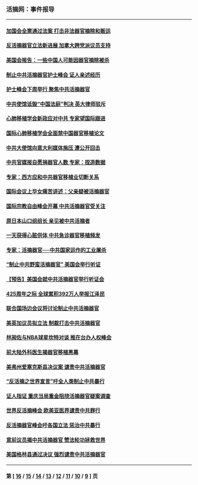 ### 活摘网：事件报导
---
#### [加国会全票通过法案 打击非法器官摘除和贩运](../../pages/nf5877/n13884924.md?12190430) 
#### [反活摘器官立法新进展 加拿大跨党派议员支持](../../pages/nf5877/n13876061.md?12190430) 
#### [美国会报告：一些中国人可能因器官摘除被杀](../../pages/nf5877/n13867964.md?12190430) 
#### [制止中共活摘器官护士峰会 证人亲述经历](../../pages/nf5877/n13859007.md?12190430) 
#### [护士峰会下周举行 聚焦中共活摘器官](../../pages/nf5877/n13855418.md?12190430) 
#### [中共使馆诋毁“中国法庭”判决 英大律师驳斥](../../pages/nf5877/n13833945.md?12190430) 
#### [心肺移植学会新政应对中共 专家望国际跟进](../../pages/nf5877/n13829043.md?12190430) 
#### [国际心肺移植学会全面禁中国器官移植论文](../../pages/nf5877/n13827785.md?12190430) 
#### [中共大使馆向意大利媒体施压 遭公开回击](../../pages/nf5877/n13826038.md?12190430) 
#### [中共官媒报自愿捐器官人数 专家：捏造数据](../../pages/nf5877/n13814130.md?12190430) 
#### [专家：西方应和中共器官移植业切断关系](../../pages/nf5877/n13772828.md?12190430) 
#### [国际会议上华女痛苦讲述：父亲疑被活摘器官](../../pages/nf5877/n13771583.md?12190430) 
#### [国际宗教自由峰会开幕 中共活摘器官受关注](../../pages/nf5877/n13769995.md?12190430) 
#### [原日本山口组组长 亲见被中共活摘者](../../pages/nf5877/n13767360.md?12190430) 
#### [一天获得心脏供体 中共急诊器官移植频发](../../pages/nf5877/n13764689.md?12190430) 
#### [专家：活摘器官──中共国家运作的工业屠杀](../../pages/nf5877/n13761178.md?12190430) 
#### [“制止中共野蛮活摘器官” 美国会举行听证](../../pages/nf5877/n13735831.md?12190430) 
#### [【预告】美国会就中共活摘器官举行听证会](../../pages/nf5877/n13732843.md?12190430) 
#### [425周年之际 全球累积392万人举报江泽民](../../pages/nf5877/n13719232.md?12190430) 
#### [联合国场边会议将讨论制止中共活摘器官](../../pages/nf5877/n13656361.md?12190430) 
#### [美英加议员拟立法 制裁打击中共活摘器官](../../pages/nf5877/n13430251.md?12190430) 
#### [林昶佐与NBA球星坎特对谈 推在台办人权峰会](../../pages/nf5877/n13414467.md?12190430) 
#### [前大陆外科医生揭器官移植黑幕](../../pages/nf5877/n13401416.md?12190430) 
#### [美弗州爱塞克斯县决议案 谴责中共活摘器官](../../pages/nf5877/n13320919.md?12190430) 
#### [“反活摘之世界宣言”吁全人类制止中共暴行](../../pages/nf5877/n13259730.md?12190430) 
#### [证人指证 重庆当局重金阻挠活摘器官疑案调查](../../pages/nf5877/n13259127.md?12190430) 
#### [世界反活摘峰会 欧美亚医界谴责中共罪行](../../pages/nf5877/n13253550.md?12190430) 
#### [反活摘器官峰会吁各国立法 惩治中共暴行](../../pages/nf5877/n13245052.md?12190430) 
#### [意前议员揭中共活摘器官 赞法轮功拯救世界](../../pages/nf5877/n13203445.md?12190430) 
#### [美国格林县通过决议 强烈谴责中共活摘器官](../../pages/nf5877/n13119367.md?12190430) 

---
#### 第 [ [16](./16.md?12190430) / [15](./15.md?12190430) / [14](./14.md?12190430) / [13](./13.md?12190430) / [12](./12.md?12190430) / [11](./11.md?12190430) / [10](./10.md?12190430) / [9](./9.md?12190430) ] 页
